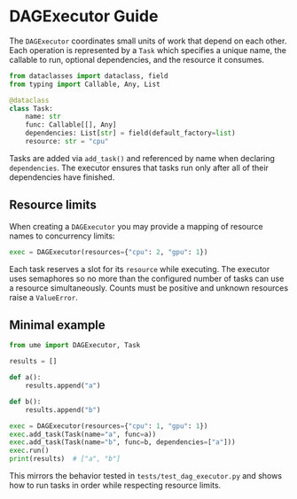 # DAGExecutor Guide

The `DAGExecutor` coordinates small units of work that depend on each other. Each
operation is represented by a `Task` which specifies a unique name, the
callable to run, optional dependencies, and the resource it consumes.

```python
from dataclasses import dataclass, field
from typing import Callable, Any, List

@dataclass
class Task:
    name: str
    func: Callable[[], Any]
    dependencies: List[str] = field(default_factory=list)
    resource: str = "cpu"
```

Tasks are added via `add_task()` and referenced by name when declaring
`dependencies`. The executor ensures that tasks run only after all of their
dependencies have finished.

## Resource limits

When creating a `DAGExecutor` you may provide a mapping of resource names to
concurrency limits:

```python
exec = DAGExecutor(resources={"cpu": 2, "gpu": 1})
```

Each task reserves a slot for its `resource` while executing. The executor uses
semaphores so no more than the configured number of tasks can use a resource
simultaneously. Counts must be positive and unknown resources raise a
`ValueError`.

## Minimal example

```python
from ume import DAGExecutor, Task

results = []

def a():
    results.append("a")

def b():
    results.append("b")

exec = DAGExecutor(resources={"cpu": 1, "gpu": 1})
exec.add_task(Task(name="a", func=a))
exec.add_task(Task(name="b", func=b, dependencies=["a"]))
exec.run()
print(results)  # ["a", "b"]
```

This mirrors the behavior tested in `tests/test_dag_executor.py` and shows how to
run tasks in order while respecting resource limits.
